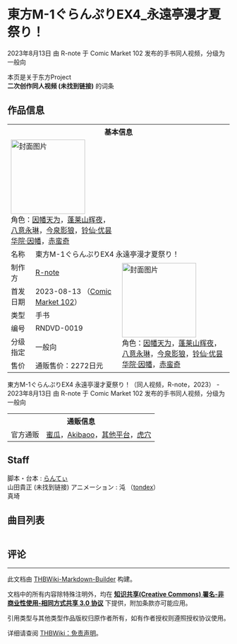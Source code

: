 # 東方M-1ぐらんぷりEX4_永遠亭漫才夏祭り！

<!-- source html: G:\repos\THBWiki-Markdown-Builder\THBWikiMarkdown\Temp\main\7\7f\ns0%3A%E6%9D%B1%E6%96%B9M-1%E3%81%90%E3%82%89%E3%82%93%E3%81%B7%E3%82%8AEX4_%E6%B0%B8%E9%81%A0%E4%BA%AD%E6%BC%AB%E6%89%8D%E5%A4%8F%E7%A5%AD%E3%82%8A%EF%BC%81.html -->

2023年8月13日 由 R-note 于 Comic Market 102 发布的手书同人视频，分级为 一般向

本页是关于东方Project  
 **二次创作同人视频 (未找到链接)** 的词条
## 作品信息

<table><tbody><tr><th colspan="3">基本信息</th></tr><tr><td class="cover-artwork-mobile" colspan="2"><a href="./文件-東方M-1ぐらんぷりEX4_永遠亭漫才夏祭り！封面.jpg.md" class="image" title="封面图片"><img alt="封面图片" src="https://upload.thwiki.cc/thumb/2/2c/%E6%9D%B1%E6%96%B9M-1%E3%81%90%E3%82%89%E3%82%93%E3%81%B7%E3%82%8AEX4_%E6%B0%B8%E9%81%A0%E4%BA%AD%E6%BC%AB%E6%89%8D%E5%A4%8F%E7%A5%AD%E3%82%8A%EF%BC%81%E5%B0%81%E9%9D%A2.jpg/168px-%E6%9D%B1%E6%96%B9M-1%E3%81%90%E3%82%89%E3%82%93%E3%81%B7%E3%82%8AEX4_%E6%B0%B8%E9%81%A0%E4%BA%AD%E6%BC%AB%E6%89%8D%E5%A4%8F%E7%A5%AD%E3%82%8A%EF%BC%81%E5%B0%81%E9%9D%A2.jpg" decoding="async" loading="lazy" width="168" height="168" srcset="https://upload.thwiki.cc/thumb/2/2c/%E6%9D%B1%E6%96%B9M-1%E3%81%90%E3%82%89%E3%82%93%E3%81%B7%E3%82%8AEX4_%E6%B0%B8%E9%81%A0%E4%BA%AD%E6%BC%AB%E6%89%8D%E5%A4%8F%E7%A5%AD%E3%82%8A%EF%BC%81%E5%B0%81%E9%9D%A2.jpg/252px-%E6%9D%B1%E6%96%B9M-1%E3%81%90%E3%82%89%E3%82%93%E3%81%B7%E3%82%8AEX4_%E6%B0%B8%E9%81%A0%E4%BA%AD%E6%BC%AB%E6%89%8D%E5%A4%8F%E7%A5%AD%E3%82%8A%EF%BC%81%E5%B0%81%E9%9D%A2.jpg 1.5x, https://upload.thwiki.cc/thumb/2/2c/%E6%9D%B1%E6%96%B9M-1%E3%81%90%E3%82%89%E3%82%93%E3%81%B7%E3%82%8AEX4_%E6%B0%B8%E9%81%A0%E4%BA%AD%E6%BC%AB%E6%89%8D%E5%A4%8F%E7%A5%AD%E3%82%8A%EF%BC%81%E5%B0%81%E9%9D%A2.jpg/336px-%E6%9D%B1%E6%96%B9M-1%E3%81%90%E3%82%89%E3%82%93%E3%81%B7%E3%82%8AEX4_%E6%B0%B8%E9%81%A0%E4%BA%AD%E6%BC%AB%E6%89%8D%E5%A4%8F%E7%A5%AD%E3%82%8A%EF%BC%81%E5%B0%81%E9%9D%A2.jpg 2x" data-file-width="900" data-file-height="900"></a><div class="cover-char">角色：<a href="./因幡帝.md" title="因幡帝">因幡天为</a>，<a href="./蓬莱山辉夜.md" title="蓬莱山辉夜">蓬莱山辉夜</a>，<a href="./八意永琳.md" title="八意永琳">八意永琳</a>，<a href="./今泉影狼.md" title="今泉影狼">今泉影狼</a>，<a href="./铃仙·优昙华院·因幡.md" title="铃仙·优昙华院·因幡">铃仙·优昙华院·因幡</a>，<a href="./赤蛮奇.md" title="赤蛮奇">赤蛮奇</a></div></td>
</tr><tr><td class="label">名称</td><td colspan="2"> 東方M-1ぐらんぷりEX4 永遠亭漫才夏祭り！ </td></tr><tr><td class="label">制作方</td><td><a href="./R-note.md" title="R-note">R-note</a></td><td class="cover-artwork" rowspan="6" style="min-width:168px;"><a href="./文件-東方M-1ぐらんぷりEX4_永遠亭漫才夏祭り！封面.jpg.md" class="image" title="封面图片"><img alt="封面图片" src="https://upload.thwiki.cc/thumb/2/2c/%E6%9D%B1%E6%96%B9M-1%E3%81%90%E3%82%89%E3%82%93%E3%81%B7%E3%82%8AEX4_%E6%B0%B8%E9%81%A0%E4%BA%AD%E6%BC%AB%E6%89%8D%E5%A4%8F%E7%A5%AD%E3%82%8A%EF%BC%81%E5%B0%81%E9%9D%A2.jpg/168px-%E6%9D%B1%E6%96%B9M-1%E3%81%90%E3%82%89%E3%82%93%E3%81%B7%E3%82%8AEX4_%E6%B0%B8%E9%81%A0%E4%BA%AD%E6%BC%AB%E6%89%8D%E5%A4%8F%E7%A5%AD%E3%82%8A%EF%BC%81%E5%B0%81%E9%9D%A2.jpg" decoding="async" loading="lazy" width="168" height="168" srcset="https://upload.thwiki.cc/thumb/2/2c/%E6%9D%B1%E6%96%B9M-1%E3%81%90%E3%82%89%E3%82%93%E3%81%B7%E3%82%8AEX4_%E6%B0%B8%E9%81%A0%E4%BA%AD%E6%BC%AB%E6%89%8D%E5%A4%8F%E7%A5%AD%E3%82%8A%EF%BC%81%E5%B0%81%E9%9D%A2.jpg/252px-%E6%9D%B1%E6%96%B9M-1%E3%81%90%E3%82%89%E3%82%93%E3%81%B7%E3%82%8AEX4_%E6%B0%B8%E9%81%A0%E4%BA%AD%E6%BC%AB%E6%89%8D%E5%A4%8F%E7%A5%AD%E3%82%8A%EF%BC%81%E5%B0%81%E9%9D%A2.jpg 1.5x, https://upload.thwiki.cc/thumb/2/2c/%E6%9D%B1%E6%96%B9M-1%E3%81%90%E3%82%89%E3%82%93%E3%81%B7%E3%82%8AEX4_%E6%B0%B8%E9%81%A0%E4%BA%AD%E6%BC%AB%E6%89%8D%E5%A4%8F%E7%A5%AD%E3%82%8A%EF%BC%81%E5%B0%81%E9%9D%A2.jpg/336px-%E6%9D%B1%E6%96%B9M-1%E3%81%90%E3%82%89%E3%82%93%E3%81%B7%E3%82%8AEX4_%E6%B0%B8%E9%81%A0%E4%BA%AD%E6%BC%AB%E6%89%8D%E5%A4%8F%E7%A5%AD%E3%82%8A%EF%BC%81%E5%B0%81%E9%9D%A2.jpg 2x" data-file-width="900" data-file-height="900"></a><div class="cover-char">角色：<a href="./因幡帝.md" title="因幡帝">因幡天为</a>，<a href="./蓬莱山辉夜.md" title="蓬莱山辉夜">蓬莱山辉夜</a>，<a href="./八意永琳.md" title="八意永琳">八意永琳</a>，<a href="./今泉影狼.md" title="今泉影狼">今泉影狼</a>，<a href="./铃仙·优昙华院·因幡.md" title="铃仙·优昙华院·因幡">铃仙·优昙华院·因幡</a>，<a href="./赤蛮奇.md" title="赤蛮奇">赤蛮奇</a></div></td>
</tr><tr><td class="label">首发日期</td><td>2023-08-13&#160;（<a href="/展会作品列表?e=Comic+Market%23102">Comic Market 102</a>）</td></tr><tr><td class="label">类型</td><td>手书</td></tr><tr><td class="label">编号</td><td>RNDVD-0019</td></tr><tr><td class="label">分级指定</td><td>一般向</td></tr><tr><td class="label">售价</td><td>通贩售价：2272日元</td></tr></tbody></table>

東方M-1ぐらんぷりEX4 永遠亭漫才夏祭り！（同人视频，R-note，2023） - 2023年8月13日 由 R-note 于 Comic Market 102 发布的手书同人视频，分级为 一般向
  
  

  


<table><tbody><tr><th colspan="3">通贩信息</th></tr><tr><td class="label">官方通贩</td><td colspan="2"><a rel="nofollow" class="external text" href="https://www.melonbooks.co.jp/detail/detail.php?product_id=2014884">蜜瓜</a>，<a rel="nofollow" class="external text" href="http://www.akibaoo.com/c/item/2500020524633/">Akibaoo</a>，<a rel="nofollow" class="external text" href="https://r-note.shop-pro.jp/?pid=176093478">其他平台</a>，<a rel="nofollow" class="external text" href="https://ec.toranoana.jp/tora_r/ec/item/040031084513">虎穴</a></td></tr></tbody></table>


## Staff
脚本・台本
: [らんてぃ](./らんてぃ.md)  
山田貴正 (未找到链接)
アニメーション
: 沌 （[tondex](http://tonx.bake-neko.net/toho/index.html)）  
真埼

## 曲目列表

<table></table>


## 评论




---

此文档由 [THBWiki-Markdown-Builder](https://github.com/Delsin-Yu/THBWiki-Markdown-Builder) 构建。

文档中的所有内容除特殊注明外，均在 [**知识共享(Creative Commons) 署名-非商业性使用-相同方式共享 3.0 协议**](https://creativecommons.org/licenses/by-sa/3.0/deed.zh-hans) 下提供，附加条款亦可能应用。

引用类型与其他类型作品版权归原作者所有，如有作者授权则遵照授权协议使用。

详细请查阅 [THBWiki：免责声明](https://thbwiki.cc/THBWiki:%E5%85%8D%E8%B4%A3%E5%A3%B0%E6%98%8E)。

